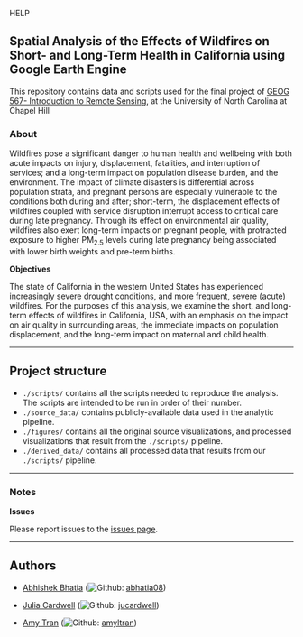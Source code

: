 
HELP
## Spatial Analysis of the Effects of Wildfires on Short- and Long-Term Health  in California using Google Earth Engine

This repository contains data and scripts used for the final project of [GEOG 567- Introduction to Remote Sensing](https://catalog.unc.edu/courses/geog/), at the University of North Carolina at Chapel Hill  

### About 

Wildfires pose a significant danger to human health and wellbeing with both acute impacts on injury, displacement, fatalities, and interruption of services; and a long-term impact on population disease burden, and the environment. The impact of climate disasters is differential across population strata, and pregnant persons are especially vulnerable to the conditions both during and after; short-term, the displacement effects of wildfires coupled with service disruption interrupt access to critical care during late pregnancy. Through its effect on environmental air quality, wildfires also exert long-term impacts on pregnant people, with protracted exposure to higher PM<sub>2.5</sub> levels during late pregnancy being associated with lower birth weights and pre-term births.


**Objectives**

The state of California in the western United States has experienced increasingly severe drought conditions, and more frequent, severe (acute) wildfires. For the purposes of this analysis, we examine the short, and long-term effects of wildfires in California, USA, with an emphasis on the impact on air quality in surrounding areas, the immediate impacts on population displacement, and the long-term impact on maternal and child health. 

---
## Project structure 

  - `./scripts/` contains all the scripts needed to reproduce the analysis. The scripts are intended to be run in order of their number.
  - `./source_data/` contains publicly-available data used in the analytic pipeline.
  - `./figures/` contains all the original source visualizations, and processed visualizations that result from the `./scripts/` pipeline.
  - `./derived_data/` contains all processed data that results from our `./scripts/` pipeline.
---

### Notes

**Issues**

Please report issues to the [issues page](https://github.com/abhatia08/geog567-fall22/issues).

---
## Authors

- [Abhishek Bhatia](https://abhatia.me/) (![Github](http://i.imgur.com/9I6NRUm.png): [abhatia08](https://github.com/abhatia08)) 

- [Julia Cardwell](https://tarheels.live/juliacardwell/) (![Github](http://i.imgur.com/9I6NRUm.png): [jucardwell](https://github.com/jucardwell)) 
  
- [Amy Tran](https://github.com/amyltran) (![Github](http://i.imgur.com/9I6NRUm.png): [amyltran](https://github.com/amyltran)) 
